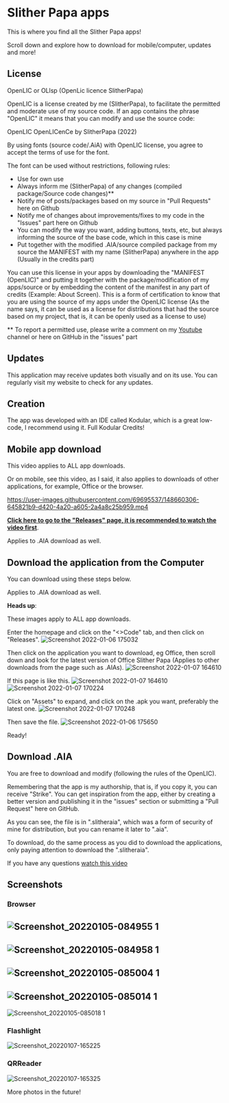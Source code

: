# Slither Papa apps
This is where you find all the Slither Papa apps!

Scroll down and explore how to download for mobile/computer, updates and more!

## License
OpenLIC or OLlsp (OpenLic licence SlitherPapa)

OpenLIC is a license created by me (SlitherPapa), to facilitate the permitted and moderate use of my source code. If an app contains the phrase "OpenLIC" it means that you can modify and use the source code:

OpenLIC OpenLICenCe by SlitherPapa (2022)

By using fonts (source code/.AiA) with OpenLIC license, you agree to accept the terms of use for the font.

The font can be used without restrictions, following rules:

- Use for own use
- Always inform me (SlitherPapa) of any changes (compiled package/Source code changes)**
- Notify me of posts/packages based on my source in "Pull Requests" here on Github
- Notify me of changes about improvements/fixes to my code in the "Issues" part here on Github
- You can modify the way you want, adding buttons, texts, etc, but always informing the source of the base code, which in this case is mine
- Put together with the modified .AIA/source compiled package from my source the MANIFEST with my name (SlitherPapa) anywhere in the
 app (Usually in the credits part)

You can use this license in your apps by downloading the "MANIFEST (OpenLIC)" and putting it together with the package/modification of my apps/source or by embedding the content of the manifest in any part of credits (Example: About Screen). This is a form of certification to know that you are using the source of my apps under the OpenLIC license (As the name says, it can be used as a license for distributions that had the source based on my project, that is, it can be openly used as a license to use)

** To report a permitted use, please write a comment on my [Youtube](https://www.youtube.com/channel/UCo1NPKKzSMoy8pGHMAWsm7Q) channel or here on GitHub in the "issues" part

## Updates
This application may receive updates both visually and on its use. You can regularly visit my website to check for any updates.

## Creation
The app was developed with an IDE called Kodular, which is a great low-code, I recommend using it.
Full Kodular Credits!

## Mobile app download
This video applies to ALL app downloads.

Or on mobile, see this video, as I said, it also applies to downloads of other applications, for example, Office or the browser.

https://user-images.githubusercontent.com/69695537/148660306-645821b9-d420-4a20-a605-2a4a8c25b959.mp4

[**Click here to go to the "Releases" page, it is recommended to watch the video first**](https://github.com/Slitherpapa/Aplicativos-Slither-Papa/releases).

Applies to .AIA download as well.

## Download the application from the Computer
You can download using these steps below.

Applies to .AIA download as well.

**Heads up**:

These images apply to ALL app downloads.

Enter the homepage and click on the "<>Code" tab, and then click on "Releases".
![Screenshot 2022-01-06 175032](https://user-images.githubusercontent.com/69695537/148452371-d55bb17b-2c94-4124-be06-988eea2166d6.png)

Then click on the application you want to download, eg Office, then scroll down and look for the latest version of Office Slither Papa (Applies to other downloads from the page such as .AIAs).
![Screenshot 2022-01-07 164610](https://user-images.githubusercontent.com/69695537/148600163-71f2b4ad-bf1e-4b28-9806-4c89c1c3088f.png)

If this page is like this.
![Screenshot 2022-01-07 164610](https://user-images.githubusercontent.com/69695537/148600866-e4e09c0a-0d37-4fd1-aa4f-c63e56d714cf.png)
![Screenshot 2022-01-07 170224](https://user-images.githubusercontent.com/69695537/148600844-6f349ea2-daef-4c98-93cd-c39bc9e7c732.png)


Click on "Assets" to expand, and click on the .apk you want, preferably the latest one.
![Screenshot 2022-01-07 170248](https://user-images.githubusercontent.com/69695537/148600849-765a623f-bb2c-4175-a544-681552209a46.png)

Then save the file.
![Screenshot 2022-01-06 175650](https://user-images.githubusercontent.com/69695537/148452626-38f6d7c3-1263-4379-96b0-efc69ab01e5a.png)

Ready!

## Download .AIA
You are free to download and modify (following the rules of the OpenLIC).

Remembering that the app is my authorship, that is, if you copy it, you can receive "Strike". You can get inspiration from the app, either by creating a better version and publishing it in the "issues" section or submitting a "Pull Request" here on GitHub.

As you can see, the file is in ".slitheraia", which was a form of security of mine for distribution, but you can rename it later to ".aia".

To download, do the same process as you did to download the applications, only paying attention to download the ".slitheraia".

If you have any questions [watch this video](https://youtu.be/CP6V-U-48G8)

## Screenshots

### Browser
![Screenshot_20220105-084955 1](https://user-images.githubusercontent.com/69695537/148215944-a63fedb7-093a-4893-9c48-ec14191cfe3b.jpg)
---
![Screenshot_20220105-084958 1](https://user-images.githubusercontent.com/69695537/148216053-b64a08b0-b80b-4140-b540-02e2ce9e4af8.jpg)
---
![Screenshot_20220105-085004 1](https://user-images.githubusercontent.com/69695537/148216101-9d846bdb-18d2-4663-ab3a-375920ae42e2.jpg)
---
![Screenshot_20220105-085014 1](https://user-images.githubusercontent.com/69695537/148216180-a5d72562-c5e9-4195-8f05-0b03aca9aa04.jpg)
---
![Screenshot_20220105-085018 1](https://user-images.githubusercontent.com/69695537/148216229-fe3547c5-3869-413d-bbd8-acda39a87507.jpg)

### Flashlight
![Screenshot_20220107-165225](https://user-images.githubusercontent.com/69695537/148659990-8f41ae24-5f55-420b-9d2e-e07528579d51.jpg)

### QRReader
![Screenshot_20220107-165325](https://user-images.githubusercontent.com/69695537/148659995-6a6728ca-538d-41c0-93cf-6f11aac9c778.jpg)

More photos in the future!
